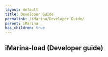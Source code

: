 ```yaml
---
layout: default
title: Developer Guide
permalink: /iMarina/Developer-Guide/
parent: iMarina
has_children: true
---
```


## iMarina-load (Developer guide)






